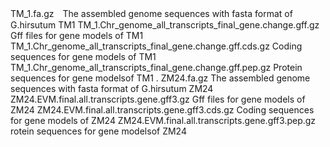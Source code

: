TM_1.fa.gz　The assembled genome sequences  with fasta format of G.hirsutum TM1
TM_1.Chr_genome_all_transcripts_final_gene.change.gff.gz Gff files for gene models of TM1
TM_1.Chr_genome_all_transcripts_final_gene.change.gff.cds.gz Coding sequences for gene models of TM1
TM_1.Chr_genome_all_transcripts_final_gene.change.gff.pep.gz Protein sequences for gene modelsof TM1 .
ZM24.fa.gz The assembled genome sequences  with fasta format of G.hirsutum ZM24
ZM24.EVM.final.all.transcripts.gene.gff3.gz Gff files for gene models of ZM24
ZM24.EVM.final.all.transcripts.gene.gff3.cds.gz Coding sequences for gene models of ZM24
ZM24.EVM.final.all.transcripts.gene.gff3.pep.gz rotein sequences for gene modelsof ZM24 
